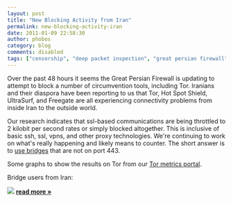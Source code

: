 ```yaml
---
layout: post
title: "New Blocking Activity from Iran"
permalink: new-blocking-activity-iran
date: 2011-01-09 22:58:30
author: phobos
category: blog
comments: disabled
tags: ["censorship", "deep packet inspection", "great persian firewall", "internet censorship", "iran"]
---
```


Over the past 48 hours it seems the Great Persian Firewall is updating to attempt to block a number of circumvention tools, including Tor. Iranians and their diaspora have been reporting to us that Tor, Hot Spot Shield, UltraSurf, and Freegate are all experiencing connectivity problems from inside Iran to the outside world.

Our research indicates that ssl-based communications are being throttled to 2 kilobit per second rates or simply blocked altogether. This is inclusive of basic ssh, ssl, vpns, and other proxy technologies. We're continuing to work on what's really happening and likely means to counter. The short answer is to [use bridges](https://www.torproject.org/docs/bridges.html.en) that are not on port 443.

Some graphs to show the results on Tor from our [Tor metrics portal](https://metrics.torproject.org).

Bridge users from Iran:

![](https://blog.torproject.org/files/bridge-users-2011-01-10-ir-2010-10-12.png) [**read more »**](https://blog.torproject.org/blog/new-blocking-activity-iran)
